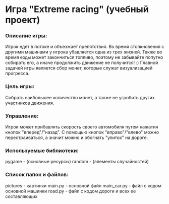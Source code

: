 # Игра "Extreme racing" (учебный проект)
### Описание игры:
Игрок едет в потоке и объезжает препятствия. Во время столкновения с другими машинами у игрока убавляется одна из трех жизней. Также во время езды может закончиться топливо, поэтому не забывайте попутно собирать его, а иначе продолжить движение не получится! :)
Главной задачей игры является сбор монет, которые служат визуализацией прогресса.
### Цель игры:
Собрать наибольшее количество монет, а также не угробить других участников движения.
### Управление:
Игрок может прибавлять скорость своего автомобиля путем нажатия кнопок "вперед"/"назад".
С помощью кнопок "вправо"/"влево" можно перестраиваться, а значит можно и обогнать "улиток" на дороге.
### Используемые библиотеки:
pygame - (основные ресурсы)
random - (элементы случайностей)
### Список папок и файлов:
pictures - картинки
main.py - основной файл
main_car.py - файл с кодом основной машинки
road.py - файл с кодом дороги и всех ее составляющих
